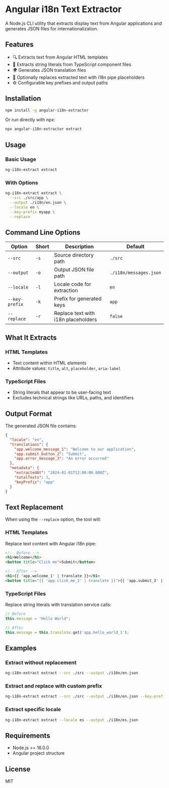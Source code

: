 # Angular i18n Text Extractor

A Node.js CLI utility that extracts display text from Angular applications and generates JSON files for internationalization.

## Features

- 🔍 Extracts text from Angular HTML templates
- 📝 Extracts string literals from TypeScript component files
- 🌍 Generates JSON translation files
- 🔄 Optionally replaces extracted text with i18n pipe placeholders
- ⚙️ Configurable key prefixes and output paths

## Installation

```bash
npm install -g angular-i18n-extractor
```

Or run directly with npx:

```bash
npx angular-i18n-extractor extract
```

## Usage

### Basic Usage

```bash
ng-i18n-extract extract
```

### With Options

```bash
ng-i18n-extract extract \
  --src ./src/app \
  --output ./i18n/en.json \
  --locale en \
  --key-prefix myapp \
  --replace
```

## Command Line Options

| Option | Short | Description | Default |
|--------|-------|-------------|---------|
| `--src` | `-s` | Source directory path | `./src` |
| `--output` | `-o` | Output JSON file path | `./i18n/messages.json` |
| `--locale` | `-l` | Locale code for extraction | `en` |
| `--key-prefix` | `-k` | Prefix for generated keys | `app` |
| `--replace` | `-r` | Replace text with i18n placeholders | `false` |

## What It Extracts

### HTML Templates
- Text content within HTML elements
- Attribute values: `title`, `alt`, `placeholder`, `aria-label`

### TypeScript Files
- String literals that appear to be user-facing text
- Excludes technical strings like URLs, paths, and identifiers

## Output Format

The generated JSON file contains:

```json
{
  "locale": "en",
  "translations": {
    "app.welcome_message_1": "Welcome to our application",
    "app.submit_button_2": "Submit",
    "app.error_message_3": "An error occurred"
  },
  "metadata": {
    "extractedAt": "2024-01-01T12:00:00.000Z",
    "totalTexts": 3,
    "keyPrefix": "app"
  }
}
```

## Text Replacement

When using the `--replace` option, the tool will:

### HTML Templates
Replace text content with Angular i18n pipe:
```html
<!-- Before -->
<h1>Welcome</h1>
<button title="Click me">Submit</button>

<!-- After -->
<h1>{{ 'app.welcome_1' | translate }}</h1>
<button title="{{ 'app.click_me_2' | translate }}">{{ 'app.submit_3' | translate }}</button>
```

### TypeScript Files
Replace string literals with translation service calls:
```typescript
// Before
this.message = "Hello World";

// After
this.message = this.translate.get('app.hello_world_1');
```

## Examples

### Extract without replacement
```bash
ng-i18n-extract extract --src ./src --output ./i18n/en.json
```

### Extract and replace with custom prefix
```bash
ng-i18n-extract extract --src ./src --output ./i18n/en.json --key-prefix myapp --replace
```

### Extract specific locale
```bash
ng-i18n-extract extract --locale es --output ./i18n/es.json
```

## Requirements

- Node.js >= 16.0.0
- Angular project structure

## License

MIT